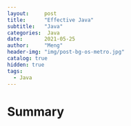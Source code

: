 ```yaml
---
layout:     post
title:      "Effective Java"
subtitle:   "Java"
categories:  Java
date:       2021-05-25
author:     "Meng"
header-img: "img/post-bg-os-metro.jpg"
catalog: true
hidden: true
tags:
  - Java
---
```



# Summary
